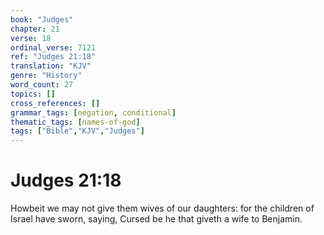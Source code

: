 ```yaml
---
book: "Judges"
chapter: 21
verse: 18
ordinal_verse: 7121
ref: "Judges 21:18"
translation: "KJV"
genre: "History"
word_count: 27
topics: []
cross_references: []
grammar_tags: [negation, conditional]
thematic_tags: [names-of-god]
tags: ["Bible","KJV","Judges"]
---
```


# Judges 21:18

Howbeit we may not give them wives of our daughters: for the children of Israel have sworn, saying, Cursed be he that giveth a wife to Benjamin.
